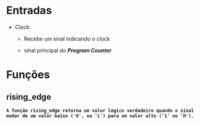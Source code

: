 # Entradas
- Clock:

    - Recebe um sinal indicando o clock

    - sinal principal do <b><i>Program Counter</i>





# Funções
## rising_edge
    A função rising_edge retorna um valor lógico verdadeiro quando o sinal mudar de um valor baixo ('0', ou 'L') para um valor alto ('1' ou 'H').